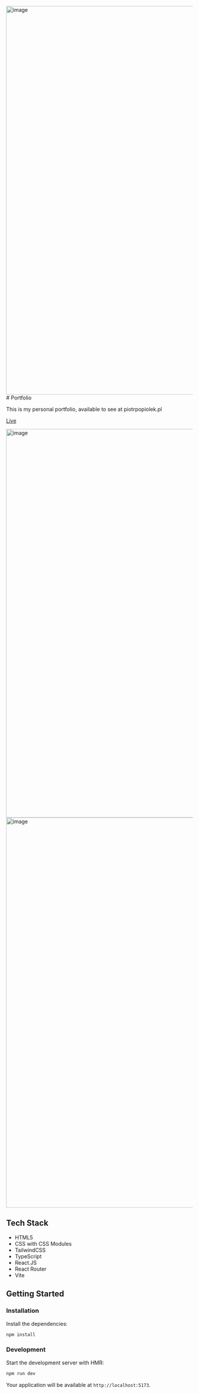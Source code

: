<img width="1049" alt="image" src="https://github.com/user-attachments/assets/66af7e07-187e-48f1-a7a5-a292852b506b" /># Portfolio

This is my personal portfolio, available to see at piotrpopiolek.pl

[Live](https://www.piotrpopiolek.pl)

<img width="1049" alt="image" src="https://github.com/user-attachments/assets/822f84ad-c06c-4965-a460-31ec2c07cc3d" />

<img width="1053" alt="image" src="https://github.com/user-attachments/assets/aa8b445e-0cc5-4507-b1e3-1201119e5fa0" />

## Tech Stack

- HTML5
- CSS with CSS Modules
- TailwindCSS
- TypeScript
- React.JS
- React Router
- Vite

## Getting Started

### Installation

Install the dependencies:

```bash
npm install
```

### Development

Start the development server with HMR:

```bash
npm run dev
```

Your application will be available at `http://localhost:5173`.
